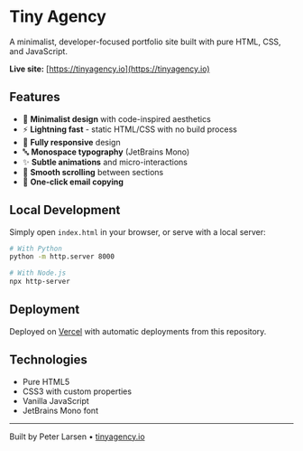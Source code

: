 # Tiny Agency

A minimalist, developer-focused portfolio site built with pure HTML, CSS, and JavaScript.

**Live site:** [https://tinyagency.io](https://tinyagency.io)

## Features

- 🎯 **Minimalist design** with code-inspired aesthetics
- ⚡ **Lightning fast** - static HTML/CSS with no build process
- 📱 **Fully responsive** design
- 🔤 **Monospace typography** (JetBrains Mono)
- ✨ **Subtle animations** and micro-interactions
- 🔗 **Smooth scrolling** between sections
- 📧 **One-click email copying**

## Local Development

Simply open `index.html` in your browser, or serve with a local server:

```bash
# With Python
python -m http.server 8000

# With Node.js
npx http-server
```

## Deployment

Deployed on [Vercel](https://vercel.com) with automatic deployments from this repository.

## Technologies

- Pure HTML5
- CSS3 with custom properties
- Vanilla JavaScript
- JetBrains Mono font

---

Built by Peter Larsen • [tinyagency.io](https://tinyagency.io)